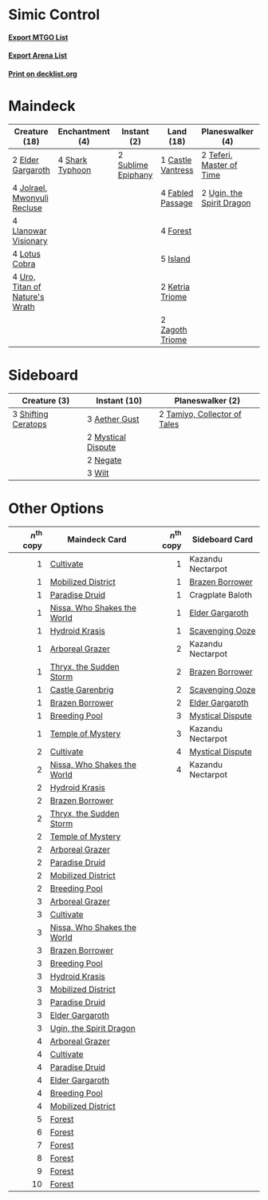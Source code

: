# Simic Control

#### [Export MTGO List](../collection/Simic%20Control/Simic%20Control.txt)
#### [Export Arena List](../collection/Simic%20Control/Simic%20Control_arena.txt)
#### [Print on decklist.org](http://decklist.org/?deckmain=2%09Bala%20Ged%20Recovery%0A1%09Castle%20Vantress%0A4%09Confounding%20Conundrum%0A2%09Elder%20Gargaroth%0A4%09Fabled%20Passage%0A4%09Forest%0A5%09Island%0A4%09Jolrael,%20Mwonvuli%20Recluse%0A4%09Jwari%20Disruption%0A2%09Ketria%20Triome%0A4%09Llanowar%20Visionary%0A4%09Lotus%20Cobra%0A2%09Sea%20Gate%20Restoration%0A4%09Shark%20Typhoon%0A2%09Sublime%20Epiphany%0A2%09Teferi,%20Master%20of%20Time%0A2%09Turntimber%20Symbiosis%0A2%09Ugin,%20the%20Spirit%20Dragon%0A4%09Uro,%20Titan%20of%20Nature's%20Wrath%0A2%09Zagoth%20Triome&deckside=3%09Aether%20Gust%0A2%09Mystical%20Dispute%0A2%09Negate%0A3%09Shifting%20Ceratops%0A2%09Tamiyo,%20Collector%20of%20Tales%0A3%09Wilt)
# Maindeck

|                                              Creature (18)                                              |                                     Enchantment (4)                                      |                                         Instant (2)                                         |                                         Land (18)                                          |                                          Planeswalker (4)                                          |     Unknown (14)      |
|---------------------------------------------------------------------------------------------------------|------------------------------------------------------------------------------------------|---------------------------------------------------------------------------------------------|--------------------------------------------------------------------------------------------|----------------------------------------------------------------------------------------------------|-----------------------|
|2 [Elder Gargaroth](http://gatherer.wizards.com/Pages/Card/Details.aspx?multiverseid=485502)             |4 [Shark Typhoon](http://gatherer.wizards.com/Pages/Card/Details.aspx?multiverseid=479587)|2 [Sublime Epiphany](http://gatherer.wizards.com/Pages/Card/Details.aspx?multiverseid=488254)|1 [Castle Vantress](http://gatherer.wizards.com/Pages/Card/Details.aspx?multiverseid=473204)|2 [Teferi, Master of Time](http://gatherer.wizards.com/Pages/Card/Details.aspx?multiverseid=489165) |2 Bala Ged Recovery    |
|4 [Jolrael, Mwonvuli Recluse](http://gatherer.wizards.com/Pages/Card/Details.aspx?multiverseid=485514)   |                                                                                          |                                                                                             |4 [Fabled Passage](http://gatherer.wizards.com/Pages/Card/Details.aspx?multiverseid=473206) |2 [Ugin, the Spirit Dragon](http://gatherer.wizards.com/Pages/Card/Details.aspx?multiverseid=391948)|4 Confounding Conundrum|
|4 [Llanowar Visionary](http://gatherer.wizards.com/Pages/Card/Details.aspx?multiverseid=485516)          |                                                                                          |                                                                                             |4 [Forest](http://gatherer.wizards.com/Pages/Card/Details.aspx?multiverseid=439860)         |                                                                                                    |4 Jwari Disruption     |
|4 [Lotus Cobra](http://gatherer.wizards.com/Pages/Card/Details.aspx?multiverseid=438740)                 |                                                                                          |                                                                                             |5 [Island](http://gatherer.wizards.com/Pages/Card/Details.aspx?multiverseid=439857)         |                                                                                                    |2 Sea Gate Restoration |
|4 [Uro, Titan of Nature's Wrath](http://gatherer.wizards.com/Pages/Card/Details.aspx?multiverseid=476480)|                                                                                          |                                                                                             |2 [Ketria Triome](http://gatherer.wizards.com/Pages/Card/Details.aspx?multiverseid=479770)  |                                                                                                    |2 Turntimber Symbiosis |
|                                                                                                         |                                                                                          |                                                                                             |2 [Zagoth Triome](http://gatherer.wizards.com/Pages/Card/Details.aspx?multiverseid=479779)  |                                                                                                    |                       |


# Sideboard

|                                         Creature (3)                                         |                                        Instant (10)                                         |                                           Planeswalker (2)                                            |
|----------------------------------------------------------------------------------------------|---------------------------------------------------------------------------------------------|-------------------------------------------------------------------------------------------------------|
|3 [Shifting Ceratops](http://gatherer.wizards.com/Pages/Card/Details.aspx?multiverseid=466948)|3 [Aether Gust](http://gatherer.wizards.com/Pages/Card/Details.aspx?multiverseid=466796)     |2 [Tamiyo, Collector of Tales](http://gatherer.wizards.com/Pages/Card/Details.aspx?multiverseid=461147)|
|                                                                                              |2 [Mystical Dispute](http://gatherer.wizards.com/Pages/Card/Details.aspx?multiverseid=473020)|                                                                                                       |
|                                                                                              |2 [Negate](http://gatherer.wizards.com/Pages/Card/Details.aspx?multiverseid=423707)          |                                                                                                       |
|                                                                                              |3 [Wilt](http://gatherer.wizards.com/Pages/Card/Details.aspx?multiverseid=479696)            |                                                                                                       |


# Other Options

|*n*<sup>th</sup> copy|                                            Maindeck Card                                             |*n*<sup>th</sup> copy|                                      Sideboard Card                                       |
|--------------------:|------------------------------------------------------------------------------------------------------|--------------------:|-------------------------------------------------------------------------------------------|
|                    1|[Cultivate](http://gatherer.wizards.com/Pages/Card/Details.aspx?multiverseid=442154)                  |                    1|Kazandu Nectarpot                                                                          |
|                    1|[Mobilized District](http://gatherer.wizards.com/Pages/Card/Details.aspx?multiverseid=461176)         |                    1|[Brazen Borrower](http://gatherer.wizards.com/Pages/Card/Details.aspx?multiverseid=473001) |
|                    1|[Paradise Druid](http://gatherer.wizards.com/Pages/Card/Details.aspx?multiverseid=461098)             |                    1|Cragplate Baloth                                                                           |
|                    1|[Nissa, Who Shakes the World](http://gatherer.wizards.com/Pages/Card/Details.aspx?multiverseid=461096)|                    1|[Elder Gargaroth](http://gatherer.wizards.com/Pages/Card/Details.aspx?multiverseid=485502) |
|                    1|[Hydroid Krasis](http://gatherer.wizards.com/Pages/Card/Details.aspx?multiverseid=457327)             |                    1|[Scavenging Ooze](http://gatherer.wizards.com/Pages/Card/Details.aspx?multiverseid=420783) |
|                    1|[Arboreal Grazer](http://gatherer.wizards.com/Pages/Card/Details.aspx?multiverseid=461076)            |                    2|Kazandu Nectarpot                                                                          |
|                    1|[Thryx, the Sudden Storm](http://gatherer.wizards.com/Pages/Card/Details.aspx?multiverseid=476327)    |                    2|[Brazen Borrower](http://gatherer.wizards.com/Pages/Card/Details.aspx?multiverseid=473001) |
|                    1|[Castle Garenbrig](http://gatherer.wizards.com/Pages/Card/Details.aspx?multiverseid=473202)           |                    2|[Scavenging Ooze](http://gatherer.wizards.com/Pages/Card/Details.aspx?multiverseid=420783) |
|                    1|[Brazen Borrower](http://gatherer.wizards.com/Pages/Card/Details.aspx?multiverseid=473001)            |                    2|[Elder Gargaroth](http://gatherer.wizards.com/Pages/Card/Details.aspx?multiverseid=485502) |
|                    1|[Breeding Pool](http://gatherer.wizards.com/Pages/Card/Details.aspx?multiverseid=97088)               |                    3|[Mystical Dispute](http://gatherer.wizards.com/Pages/Card/Details.aspx?multiverseid=473020)|
|                    1|[Temple of Mystery](http://gatherer.wizards.com/Pages/Card/Details.aspx?multiverseid=373571)          |                    3|Kazandu Nectarpot                                                                          |
|                    2|[Cultivate](http://gatherer.wizards.com/Pages/Card/Details.aspx?multiverseid=442154)                  |                    4|[Mystical Dispute](http://gatherer.wizards.com/Pages/Card/Details.aspx?multiverseid=473020)|
|                    2|[Nissa, Who Shakes the World](http://gatherer.wizards.com/Pages/Card/Details.aspx?multiverseid=461096)|                    4|Kazandu Nectarpot                                                                          |
|                    2|[Hydroid Krasis](http://gatherer.wizards.com/Pages/Card/Details.aspx?multiverseid=457327)             |                     |                                                                                           |
|                    2|[Brazen Borrower](http://gatherer.wizards.com/Pages/Card/Details.aspx?multiverseid=473001)            |                     |                                                                                           |
|                    2|[Thryx, the Sudden Storm](http://gatherer.wizards.com/Pages/Card/Details.aspx?multiverseid=476327)    |                     |                                                                                           |
|                    2|[Temple of Mystery](http://gatherer.wizards.com/Pages/Card/Details.aspx?multiverseid=373571)          |                     |                                                                                           |
|                    2|[Arboreal Grazer](http://gatherer.wizards.com/Pages/Card/Details.aspx?multiverseid=461076)            |                     |                                                                                           |
|                    2|[Paradise Druid](http://gatherer.wizards.com/Pages/Card/Details.aspx?multiverseid=461098)             |                     |                                                                                           |
|                    2|[Mobilized District](http://gatherer.wizards.com/Pages/Card/Details.aspx?multiverseid=461176)         |                     |                                                                                           |
|                    2|[Breeding Pool](http://gatherer.wizards.com/Pages/Card/Details.aspx?multiverseid=97088)               |                     |                                                                                           |
|                    3|[Arboreal Grazer](http://gatherer.wizards.com/Pages/Card/Details.aspx?multiverseid=461076)            |                     |                                                                                           |
|                    3|[Cultivate](http://gatherer.wizards.com/Pages/Card/Details.aspx?multiverseid=442154)                  |                     |                                                                                           |
|                    3|[Nissa, Who Shakes the World](http://gatherer.wizards.com/Pages/Card/Details.aspx?multiverseid=461096)|                     |                                                                                           |
|                    3|[Brazen Borrower](http://gatherer.wizards.com/Pages/Card/Details.aspx?multiverseid=473001)            |                     |                                                                                           |
|                    3|[Breeding Pool](http://gatherer.wizards.com/Pages/Card/Details.aspx?multiverseid=97088)               |                     |                                                                                           |
|                    3|[Hydroid Krasis](http://gatherer.wizards.com/Pages/Card/Details.aspx?multiverseid=457327)             |                     |                                                                                           |
|                    3|[Mobilized District](http://gatherer.wizards.com/Pages/Card/Details.aspx?multiverseid=461176)         |                     |                                                                                           |
|                    3|[Paradise Druid](http://gatherer.wizards.com/Pages/Card/Details.aspx?multiverseid=461098)             |                     |                                                                                           |
|                    3|[Elder Gargaroth](http://gatherer.wizards.com/Pages/Card/Details.aspx?multiverseid=485502)            |                     |                                                                                           |
|                    3|[Ugin, the Spirit Dragon](http://gatherer.wizards.com/Pages/Card/Details.aspx?multiverseid=391948)    |                     |                                                                                           |
|                    4|[Arboreal Grazer](http://gatherer.wizards.com/Pages/Card/Details.aspx?multiverseid=461076)            |                     |                                                                                           |
|                    4|[Cultivate](http://gatherer.wizards.com/Pages/Card/Details.aspx?multiverseid=442154)                  |                     |                                                                                           |
|                    4|[Paradise Druid](http://gatherer.wizards.com/Pages/Card/Details.aspx?multiverseid=461098)             |                     |                                                                                           |
|                    4|[Elder Gargaroth](http://gatherer.wizards.com/Pages/Card/Details.aspx?multiverseid=485502)            |                     |                                                                                           |
|                    4|[Breeding Pool](http://gatherer.wizards.com/Pages/Card/Details.aspx?multiverseid=97088)               |                     |                                                                                           |
|                    4|[Mobilized District](http://gatherer.wizards.com/Pages/Card/Details.aspx?multiverseid=461176)         |                     |                                                                                           |
|                    5|[Forest](http://gatherer.wizards.com/Pages/Card/Details.aspx?multiverseid=439860)                     |                     |                                                                                           |
|                    6|[Forest](http://gatherer.wizards.com/Pages/Card/Details.aspx?multiverseid=439860)                     |                     |                                                                                           |
|                    7|[Forest](http://gatherer.wizards.com/Pages/Card/Details.aspx?multiverseid=439860)                     |                     |                                                                                           |
|                    8|[Forest](http://gatherer.wizards.com/Pages/Card/Details.aspx?multiverseid=439860)                     |                     |                                                                                           |
|                    9|[Forest](http://gatherer.wizards.com/Pages/Card/Details.aspx?multiverseid=439860)                     |                     |                                                                                           |
|                   10|[Forest](http://gatherer.wizards.com/Pages/Card/Details.aspx?multiverseid=439860)                     |                     |                                                                                           |

